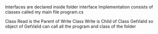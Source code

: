 Interfaces are declared inside folder interface
Implementation consists of classes called my main file program.cs


Class Read is the Parent of Write
Class Write is Child of Class GetValid
so object of GetValid can call all the program and class of the folder
